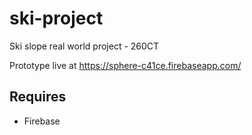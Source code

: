 # ski-project
Ski slope real world project - 260CT

Prototype live at https://sphere-c41ce.firebaseapp.com/

## Requires
 - Firebase
 
